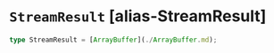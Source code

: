 # `StreamResult` [alias-StreamResult]
```typescript
type StreamResult = [ArrayBuffer](./ArrayBuffer.md);
```
